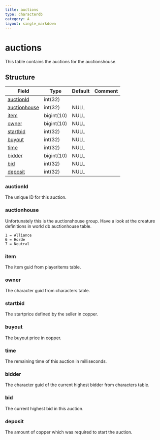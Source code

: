 ```yaml
---
title: auctions
type: characterdb
category: A
layout: single_markdown
---
```


# auctions
This table contains the auctions for the auctionshouse.

## Structure

Field                         | Type       | Default | Comment
----------------------------- | ---------- | ------- | -------
[auctionId](#auctionId)       | int(32)    |         |        
[auctionhouse](#auctionhouse) | int(32)    | NULL    |        
[item](#item)                 | bigint(10) | NULL    |        
[owner](#owner)               | bigint(10) | NULL    |        
[startbid](#startbid)         | int(32)    | NULL    |        
[buyout](#buyout)             | int(32)    | NULL    |        
[time](#time)                 | int(32)    | NULL    |        
[bidder](#bidder)             | bigint(10) | NULL    |        
[bid](#bid)                   | int(32)    | NULL    |        
[deposit](#deposit)           | int(32)    | NULL    |        

### auctionId

The unique ID for this auction.

### auctionhouse

Unfortunately this is the auctionshouse group. Have a look at the creature definitions in world db auctionhouse table.

    1 = Alliance
    6 = Horde
    7 = Neutral

### item

The item guid from playeritems table.

### owner

The character guid from characters table.

### startbid

The startprice defined by the seller in copper.

### buyout

The buyout price in copper.

### time

The remaining time of this auction in milliseconds.

### bidder

The character guid of the current highest bidder from characters table.

### bid

The current highest bid in this auction.

### deposit

The amount of copper which was required to start the auction.